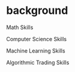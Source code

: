 # background

Math Skills

Computer Science Skills

Machine Learning Skills

Algorithmic Trading Skills
